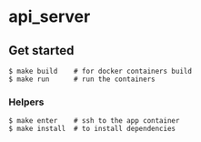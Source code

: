 # api_server

## Get started
```
$ make build    # for docker containers build
$ make run      # run the containers
```

### Helpers
```
$ make enter    # ssh to the app container
$ make install  # to install dependencies
```
